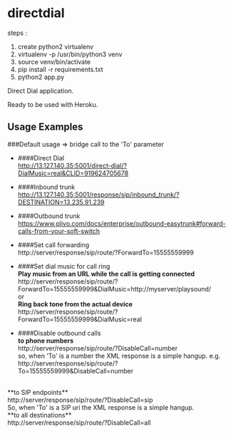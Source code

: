 directdial
==========

steps : 

1. create python2 virtualenv
2. virtualenv -p /usr/bin/python3 venv
3. source venv/bin/activate
4. pip install -r requirements.txt
5. python2 app.py 

Direct Dial application.

Ready to be used with Heroku.

## Usage Examples
###Default usage => bridge call to the 'To' parameter

* ####Direct Dial <br/>
http://13.127.140.35:5001/direct-dial/?DialMusic=real&CLID=919624705678

* ####Inbound trunk <br/>
http://13.127.140.35:5001/response/sip/inbound_trunk/?DESTINATION=13.235.91.239

* ####Outbound trunk <br/>
https://www.plivo.com/docs/enterprise/outbound-easytrunk#forward-calls-from-your-soft-switch

* ####Set call forwarding <br/>
  http://server/response/sip/route/?ForwardTo=15555559999<br/>

* ####Set dial music for call ring <br/>
**Play music from an URL while the call is getting connected**<br/>
  http://server/response/sip/route/?ForwardTo=15555559999&DialMusic=http://myserver/playsound/
  <br/>or<br/>
**Ring back tone from the actual device**<br/>
  http://server/response/sip/route/?ForwardTo=15555559999&DialMusic=real

* ####Disable outbound calls<br/>
**to phone numbers**<br/>
  http://server/response/sip/route/?DisableCall=number <br/>
  so, when 'To' is a number the XML response is a simple hangup. e.g. <br/>
  http://server/response/sip/route/?To=15555559999&DisableCall=number
<br/> 
**to SIP endpoints**<br/>
  http://server/response/sip/route/?DisableCall=sip <br/>
  So, when 'To' is a SIP uri the XML response is a simple hangup.
<br/> 
**to all destinations**<br/>
  http://server/response/sip/route/?DisableCall=all

